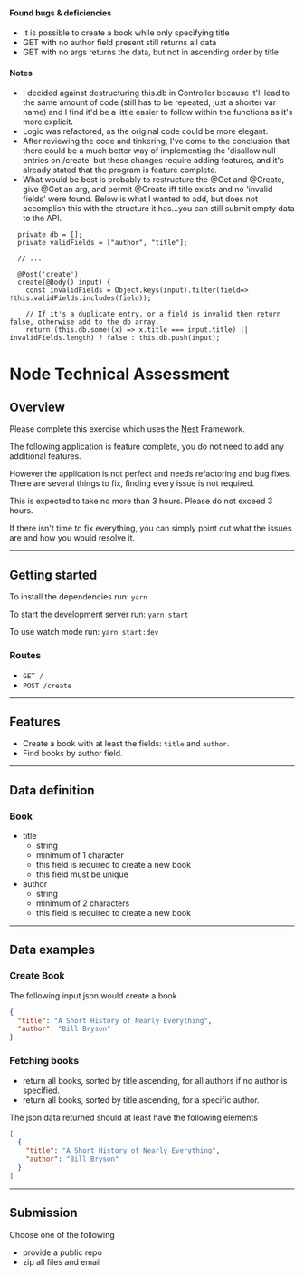 #### Found bugs & deficiencies

- It is possible to create a book while only specifying title
- GET with no author field present still returns all data
- GET with no args returns the data, but not in ascending order by title

#### Notes

* I decided against destructuring this.db in Controller because it'll lead to the same amount of code (still has to be repeated, just a shorter var name) and I find it'd be a little easier to follow within the functions as it's more explicit.
* Logic was refactored, as the original code could be more elegant.
* After reviewing the code and tinkering, I've come to the conclusion that there could be a much better way of implementing the 'disallow null entries on /create' but these changes require adding features, and it's already stated that the program is feature complete.
* What would be best is probably to restructure the @Get and @Create, give @Get an arg, and permit @Create iff title exists and no 'invalid fields' were found. Below is what I wanted to add, but does not accomplish this with the structure it has...you can still submit empty data to the API.

```
  private db = [];
  private validFields = ["author", "title"];
  
  // ...

  @Post('create')
  create(@Body() input) {
    const invalidFields = Object.keys(input).filter(field=> !this.validFields.includes(field));
    
    // If it's a duplicate entry, or a field is invalid then return false, otherwise add to the db array.
    return (this.db.some((x) => x.title === input.title) || invalidFields.length) ? false : this.db.push(input);
```




# Node Technical Assessment

## Overview

Please complete this exercise which uses the [Nest](https://github.com/nestjs/nest) Framework.

The following application is feature complete, you do not need to add any additional features.

However the application is not perfect and needs refactoring and bug fixes. There are several things to fix, finding every issue is not required.

This is expected to take no more than 3 hours. Please do not exceed 3 hours.

If there isn't time to fix everything, you can simply point out what the issues are and how you would resolve it.

---

## Getting started

To install the dependencies run:
`yarn`

To start the development server run:
`yarn start`

To use watch mode run:
`yarn start:dev`

### Routes

- `GET /`
- `POST /create`

---

## Features

- Create a book with at least the fields: `title` and `author`.
- Find books by author field.

---

## Data definition

### Book

- title
  - string
  - minimum of 1 character
  - this field is required to create a new book
  - this field must be unique
- author
  - string
  - minimum of 2 characters
  - this field is required to create a new book

---

## Data examples

### Create Book

The following input json would create a book

```json
{
  "title": "A Short History of Nearly Everything",
  "author": "Bill Bryson"
}
```

### Fetching books

- return all books, sorted by title ascending, for all authors if no author is specified.
- return all books, sorted by title ascending, for a specific author.

The json data returned should at least have the following elements

```json
[
  {
    "title": "A Short History of Nearly Everything",
    "author": "Bill Bryson"
  }
]
```

---

## Submission

Choose one of the following

- provide a public repo
- zip all files and email
